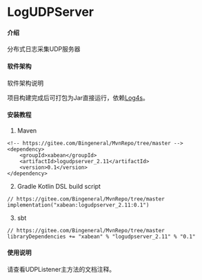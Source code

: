 # LogUDPServer

#### 介绍
分布式日志采集UDP服务器

#### 软件架构
软件架构说明

项目构建完成后可打包为Jar直接运行，依赖[Log4s](https://gitee.com/Bingeneral/MvnRepo/tree/master/xabean/log4s_2.11)。

#### 安装教程

1. Maven
```
<!-- https://gitee.com/Bingeneral/MvnRepo/tree/master -->
<dependency>
    <groupId>xabean</groupId>
    <artifactId>logudpserver_2.11</artifactId>
    <version>0.1</version>
</dependency>
```
2. Gradle Kotlin DSL build script
```
// https://gitee.com/Bingeneral/MvnRepo/tree/master
implementation("xabean:logudpserver_2.11:0.1")
```
3. sbt
```
// https://gitee.com/Bingeneral/MvnRepo/tree/master
libraryDependencies += "xabean" % "logudpserver_2.11" % "0.1"
```

#### 使用说明

请查看UDPListener主方法的文档注释。
